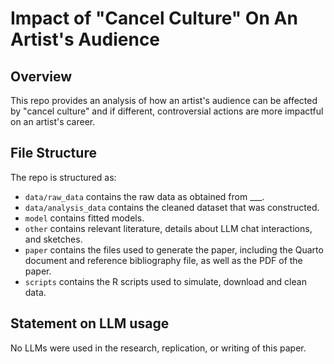 # Impact of "Cancel Culture" On An Artist's Audience

## Overview

This repo provides an analysis of how an artist's audience can be affected by "cancel culture" and if different, controversial actions are more impactful on an artist's career.


## File Structure

The repo is structured as:

-   `data/raw_data` contains the raw data as obtained from ___.
-   `data/analysis_data` contains the cleaned dataset that was constructed.
-   `model` contains fitted models. 
-   `other` contains relevant literature, details about LLM chat interactions, and sketches.
-   `paper` contains the files used to generate the paper, including the Quarto document and reference bibliography file, as well as the PDF of the paper. 
-   `scripts` contains the R scripts used to simulate, download and clean data.


## Statement on LLM usage

No LLMs were used in the research, replication, or writing of this paper.
